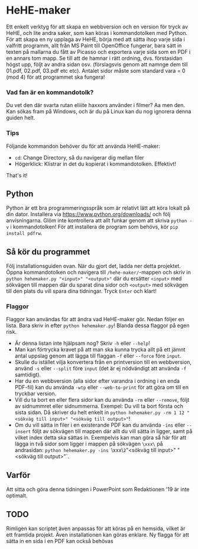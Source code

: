# HeHE-maker
Ett enkelt verktyg för att skapa en webbversion och en version för tryck av HeHE, och lite andra saker, som kan köras i kommandotolken med Python. För att skapa en ny upplaga av HeHE, börja med att sätta ihop varje sida i valfritt programm, allt från MS Paint till OpenOffice fungerar, bara sätt in texten på mallarna du fått av Picasso och exportera varje sida som en PDF i en annars tom mapp. Se till att de hamnar i rätt ordning, dvs. förstasidan högst upp, följt av andra sidan osv. (förslagsvis genom att namnge dem till 01.pdf, 02.pdf, 03.pdf etc etc). Antalet sidor måste som standard vara = 0 (mod 4) för att programmet ska fungera!

### Vad fan är en kommandotolk?
Du vet den där svarta rutan eliiite haxxors använder i filmer? Aa men den. Kan sökas fram på Windows, och är du på Linux kan du nog ignorera denna guiden helt.

### Tips
Följande kommandon behöver du för att använda HeHE-maker:

* `cd`: Change Directory, så du navigerar dig mellan filer
* Högerklick: Klistrar in det du kopierat i kommandotolken. Effektivt!

That's it!

## Python
Python är ett bra programmeringsspråk som är relativt lätt att köra lokalt på din dator. Installera via https://www.python.org/downloads/ och följ anvisningarna. Glöm inte kontrollera att allt funkar genom att skriva `python -v` i kommandotolken! För att installera de program som behövs, kör `pip install pdfrw`.

## Så kör du programmet
Följ installationsguiden ovan. När du gjort det, ladda ner detta projektet. Öppna kommandotolken och navigera till `/hehe-maker/`-mappen och skriv in `python hehemaker.py "<input>" "<output>"` där du ersätter `<input>` med sökvägen till mappen där du sparat dina sidor och `<output>` med sökvägen till den plats du vill spara dina tidningar. Tryck `Enter` och klart!

### Flaggor
Flaggor kan användas för att ändra vad HeHE-maker gör. Nedan följer en lista. Bara skriv in efter `python hehemaker.py`! Blanda dessa flaggor på egen risk.

* Är denna listan inte hjälpsam nog? Skriv `-h` eller `--help`!
* Man kan förtrycka kravet på att man ska kunna trycka allt på ett jämnt antal uppslag genom att lägga till flaggan `-f` eller `--force` före `input`.
* Skulle du istället vilja konvertera från en printversion till en webbversion, använd `-s` eller `--split` före `input` (det är ej nödvändigt att använda `-f` samtidigt).
* Har du en webbversion (alla sidor efter varandra i ordning i en enda PDF-fil) kan du använda `-wtp` eller `--web-to-print` för att göra om till en tryckbar version.
* Vill du ta bort en eller flera sidor kan du använda `-rm` eller `--remove`, följt av sidnummret eller sidnummerna. Exempel: Du vill ta bort första och sista sidan. Då skriver du helt enkelt in `python hehemaker.py -rm 1 12 "<sökväg till input>" "<sökväg till output>"`!
* Om du vill sätta in filer i en existerande PDF kan du använda `-ins` eller `--insert` följt av sökvägen till mappen där allt du vill sätta in ligger, samt på vilket index detta ska sättas in. Exempelvis kan man göra så här för att lägga in två sidor som ligger i mappen på sökvägen `\xxx\` på andrasidan: `python hehemaker.py -ins `\xxx\\` 2 `"<sökväg till input>" "<sökväg till output>"`.

## Varför
Att sitta och göra denna tidningen i PowerPoint som Redaktionen '19 är inte optimalt.

## TODO
Rimligen kan scriptet även anpassas för att köras på en hemsida, vilket är ett framtida projekt. Även installationen kan göras enklare. Ny flagga för att sätta in en sida i en PDF kan också behövas
